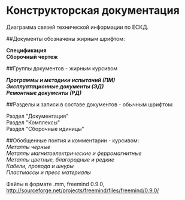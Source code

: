 ﻿# Конструкторская документация
  
  
  
Диаграмма связей технической информации по ЕСКД.  
  
  
  
##Документы обозначены жирным шрифтом:   
  
**Спецификация**  
**Сборочный чертеж**  
  
  
##Группы документов - жирным курсивом  
  
***Программы и методики испытаний (ПМ)***  
***Эксплуатационные документы (ЭД)***  
***Ремонтные документы (РД)***  
  
    
##Разделы и записи в составе документов - обычным шрифтом:  
  
Раздел "Документация"  
Раздел "Комплексы"  
Раздел "Сборочные идиницы"  
  
  
##Обобщенные понтия и комментарии - курсивом:  
*Металлы черные*  
*Металлы магнитоэлектрические и ферромагнитные*   
*Металлы цветные, благородные и редкие*  
*Кабели, провода и шнуры*  
*Пластмассы и пресс материалы*  
  
  
  

  


Файлы в формате .mm, freemind 0.9.0, http://sourceforge.net/projects/freemind/files/freemind/0.9.0/
